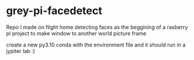 # grey-pi-facedetect

Repo I made on flight home detecting faces as the beggining of a rasberry pi project to make window to another world picture frame

create a new py3.10 conda with the environment file and it should run in a jypiter lab :)
